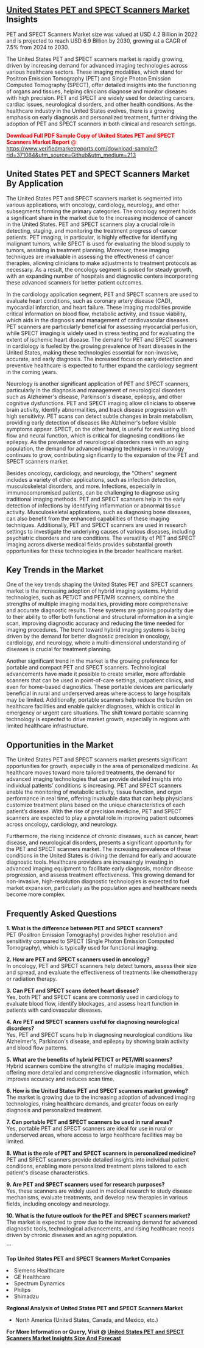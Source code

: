 <h2><a href="https://www.verifiedmarketreports.com/download-sample/?rid=371084&amp;utm_source=Github&amp;utm_medium=213" target="_blank">United States PET and SPECT Scanners Market</a> Insights</h2><p>PET and SPECT Scanners Market size was valued at USD 4.2 Billion in 2022 and is projected to reach USD 6.9 Billion by 2030, growing at a CAGR of 7.5% from 2024 to 2030.</p><p><p>The United States PET and SPECT scanners market is rapidly growing, driven by increasing demand for advanced imaging technologies across various healthcare sectors. These imaging modalities, which stand for Positron Emission Tomography (PET) and Single Photon Emission Computed Tomography (SPECT), offer detailed insights into the functioning of organs and tissues, helping clinicians diagnose and monitor diseases with high precision. PET and SPECT are widely used for detecting cancers, cardiac issues, neurological disorders, and other health conditions. As the healthcare industry in the United States evolves, there is a growing emphasis on early diagnosis and personalized treatment, further driving the adoption of PET and SPECT scanners in both clinical and research settings. <p><span class=""><span style="color: #ff0000;"><strong>Download Full PDF Sample Copy of United States PET and SPECT Scanners Market Report</strong> @ </span><a href="https://www.verifiedmarketreports.com/download-sample/?rid=371084&amp;utm_source=Github&amp;utm_medium=213" target="_blank">https://www.verifiedmarketreports.com/download-sample/?rid=371084&amp;utm_source=Github&amp;utm_medium=213</a></span></p></p><h2>United States PET and SPECT Scanners Market By Application</h2><p>The United States PET and SPECT scanners market is segmented into various applications, with oncology, cardiology, neurology, and other subsegments forming the primary categories. The oncology segment holds a significant share in the market due to the increasing incidence of cancer in the United States. PET and SPECT scanners play a crucial role in detecting, staging, and monitoring the treatment progress of cancer patients. PET imaging, in particular, is highly effective for identifying malignant tumors, while SPECT is used for evaluating the blood supply to tumors, assisting in treatment planning. Moreover, these imaging techniques are invaluable in assessing the effectiveness of cancer therapies, allowing clinicians to make adjustments to treatment protocols as necessary. As a result, the oncology segment is poised for steady growth, with an expanding number of hospitals and diagnostic centers incorporating these advanced scanners for better patient outcomes.</p><p>In the cardiology application segment, PET and SPECT scanners are used to evaluate heart conditions, such as coronary artery disease (CAD), myocardial infarction, and heart failure. These imaging modalities provide critical information on blood flow, metabolic activity, and tissue viability, which aids in the diagnosis and management of cardiovascular diseases. PET scanners are particularly beneficial for assessing myocardial perfusion, while SPECT imaging is widely used in stress testing and for evaluating the extent of ischemic heart disease. The demand for PET and SPECT scanners in cardiology is fueled by the growing prevalence of heart diseases in the United States, making these technologies essential for non-invasive, accurate, and early diagnosis. The increased focus on early detection and preventive healthcare is expected to further expand the cardiology segment in the coming years.</p><p>Neurology is another significant application of PET and SPECT scanners, particularly in the diagnosis and management of neurological disorders such as Alzheimer's disease, Parkinson's disease, epilepsy, and other cognitive dysfunctions. PET and SPECT imaging allow clinicians to observe brain activity, identify abnormalities, and track disease progression with high sensitivity. PET scans can detect subtle changes in brain metabolism, providing early detection of diseases like Alzheimer's before visible symptoms appear. SPECT, on the other hand, is useful for evaluating blood flow and neural function, which is critical for diagnosing conditions like epilepsy. As the prevalence of neurological disorders rises with an aging population, the demand for advanced imaging techniques in neurology continues to grow, contributing significantly to the expansion of the PET and SPECT scanners market.</p><p>Besides oncology, cardiology, and neurology, the "Others" segment includes a variety of other applications, such as infection detection, musculoskeletal disorders, and more. Infections, especially in immunocompromised patients, can be challenging to diagnose using traditional imaging methods. PET and SPECT scanners help in the early detection of infections by identifying inflammation or abnormal tissue activity. Musculoskeletal applications, such as diagnosing bone diseases, can also benefit from the enhanced capabilities of these imaging techniques. Additionally, PET and SPECT scanners are used in research settings to investigate the underlying causes of various diseases, including psychiatric disorders and rare conditions. The versatility of PET and SPECT imaging across diverse medical fields provides substantial growth opportunities for these technologies in the broader healthcare market.</p><h2>Key Trends in the Market</h2><p>One of the key trends shaping the United States PET and SPECT scanners market is the increasing adoption of hybrid imaging systems. Hybrid technologies, such as PET/CT and PET/MRI scanners, combine the strengths of multiple imaging modalities, providing more comprehensive and accurate diagnostic results. These systems are gaining popularity due to their ability to offer both functional and structural information in a single scan, improving diagnostic accuracy and reducing the time needed for imaging procedures. The trend toward hybrid imaging systems is being driven by the demand for better diagnostic precision in oncology, cardiology, and neurology, where a multi-dimensional understanding of diseases is crucial for treatment planning.</p><p>Another significant trend in the market is the growing preference for portable and compact PET and SPECT scanners. Technological advancements have made it possible to create smaller, more affordable scanners that can be used in point-of-care settings, outpatient clinics, and even for home-based diagnostics. These portable devices are particularly beneficial in rural and underserved areas where access to large hospitals may be limited. Additionally, portable scanners help reduce the burden on healthcare facilities and enable quicker diagnoses, which is critical in emergency or urgent care situations. The shift toward portable scanning technology is expected to drive market growth, especially in regions with limited healthcare infrastructure.</p><h2>Opportunities in the Market</h2><p>The United States PET and SPECT scanners market presents significant opportunities for growth, especially in the area of personalized medicine. As healthcare moves toward more tailored treatments, the demand for advanced imaging technologies that can provide detailed insights into individual patients’ conditions is increasing. PET and SPECT scanners enable the monitoring of metabolic activity, tissue function, and organ performance in real time, offering invaluable data that can help physicians customize treatment plans based on the unique characteristics of each patient’s disease. With the rise of precision medicine, PET and SPECT scanners are expected to play a pivotal role in improving patient outcomes across oncology, cardiology, and neurology.</p><p>Furthermore, the rising incidence of chronic diseases, such as cancer, heart disease, and neurological disorders, presents a significant opportunity for the PET and SPECT scanners market. The increasing prevalence of these conditions in the United States is driving the demand for early and accurate diagnostic tools. Healthcare providers are increasingly investing in advanced imaging equipment to facilitate early diagnosis, monitor disease progression, and assess treatment effectiveness. This growing demand for non-invasive, high-resolution diagnostic technologies is expected to fuel market expansion, particularly as the population ages and healthcare needs become more complex.</p><h2>Frequently Asked Questions</h2><p><strong>1. What is the difference between PET and SPECT scanners?</strong><br> PET (Positron Emission Tomography) provides higher resolution and sensitivity compared to SPECT (Single Photon Emission Computed Tomography), which is typically used for functional imaging.</p><p><strong>2. How are PET and SPECT scanners used in oncology?</strong><br> In oncology, PET and SPECT scanners help detect tumors, assess their size and spread, and evaluate the effectiveness of treatments like chemotherapy or radiation therapy.</p><p><strong>3. Can PET and SPECT scans detect heart disease?</strong><br> Yes, both PET and SPECT scans are commonly used in cardiology to evaluate blood flow, identify blockages, and assess heart function in patients with cardiovascular diseases.</p><p><strong>4. Are PET and SPECT scanners useful for diagnosing neurological disorders?</strong><br> Yes, PET and SPECT scans help in diagnosing neurological conditions like Alzheimer's, Parkinson's disease, and epilepsy by showing brain activity and blood flow patterns.</p><p><strong>5. What are the benefits of hybrid PET/CT or PET/MRI scanners?</strong><br> Hybrid scanners combine the strengths of multiple imaging modalities, offering more detailed and comprehensive diagnostic information, which improves accuracy and reduces scan time.</p><p><strong>6. How is the United States PET and SPECT scanners market growing?</strong><br> The market is growing due to the increasing adoption of advanced imaging technologies, rising healthcare demands, and greater focus on early diagnosis and personalized treatment.</p><p><strong>7. Can portable PET and SPECT scanners be used in rural areas?</strong><br> Yes, portable PET and SPECT scanners are ideal for use in rural or underserved areas, where access to large healthcare facilities may be limited.</p><p><strong>8. What is the role of PET and SPECT scanners in personalized medicine?</strong><br> PET and SPECT scanners provide detailed insights into individual patient conditions, enabling more personalized treatment plans tailored to each patient's disease characteristics.</p><p><strong>9. Are PET and SPECT scanners used for research purposes?</strong><br> Yes, these scanners are widely used in medical research to study disease mechanisms, evaluate treatments, and develop new therapies in various fields, including oncology and neurology.</p><p><strong>10. What is the future outlook for the PET and SPECT scanners market?</strong><br> The market is expected to grow due to the increasing demand for advanced diagnostic tools, technological advancements, and rising healthcare needs driven by chronic diseases and an aging population.</p>```</p><p><strong>Top United States PET and SPECT Scanners Market Companies</strong></p><div data-test-id=""><p><li>Siemens Healthcare</li><li> GE Healthcare</li><li> Spectrum Dynamics</li><li> Philips</li><li> Shimadzu</li></p><div><strong>Regional Analysis of&nbsp;United States PET and SPECT Scanners Market</strong></div><ul><li dir="ltr"><p dir="ltr">North America&nbsp;(United States, Canada, and Mexico, etc.)</p></li></ul><p><strong>For More Information or Query, Visit @&nbsp;</strong><strong><a href="https://www.verifiedmarketreports.com/product/pet-and-spect-scanners-market/?utm_source=Github&amp;utm_medium=213" target="_blank">United States PET and SPECT Scanners Market Insights Size And Forecast</a></strong></p></div>
